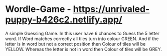 # Wordle-Game - https://unrivaled-puppy-b426c2.netlify.app/
A simple Guessing Game. 
 In this user have 6 chances to Guess the 5 letter word.
 If Word matches correctly all tiles turn into colour GREEN.
 And if the letter is in word but not a correct position then Colour of tiles will be YELLOW.
 Whereas the letter is not in word then Colour of tiles will be GREY.
